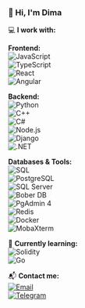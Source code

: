 ### 👋 Hi, I'm Dima  

💻 **I work with:**  

**Frontend:**  
![JavaScript](https://img.shields.io/badge/JavaScript-F7DF1E?style=for-the-badge&logo=javascript&logoColor=black)  
![TypeScript](https://img.shields.io/badge/TypeScript-3178C6?style=for-the-badge&logo=typescript&logoColor=white)  
![React](https://img.shields.io/badge/React-20232A?style=for-the-badge&logo=react&logoColor=61DAFB)  
![Angular](https://img.shields.io/badge/Angular-DD0031?style=for-the-badge&logo=angular&logoColor=white)  

**Backend:**  
![Python](https://img.shields.io/badge/Python-3776AB?style=for-the-badge&logo=python&logoColor=white)  
![C++](https://img.shields.io/badge/C++-00599C?style=for-the-badge&logo=cplusplus&logoColor=white)  
![C#](https://img.shields.io/badge/C%23-239120?style=for-the-badge&logo=csharp&logoColor=white)  
![Node.js](https://img.shields.io/badge/Node.js-43853D?style=for-the-badge&logo=node.js&logoColor=white)  
![Django](https://img.shields.io/badge/Django-092E20?style=for-the-badge&logo=django&logoColor=white)  
![.NET](https://img.shields.io/badge/.NET-512BD4?style=for-the-badge&logo=dotnet&logoColor=white)  

**Databases & Tools:**  
![SQL](https://img.shields.io/badge/SQL-4479A1?style=for-the-badge&logo=sqlite&logoColor=white)  
![PostgreSQL](https://img.shields.io/badge/PostgreSQL-316192?style=for-the-badge&logo=postgresql&logoColor=white)  
![SQL Server](https://img.shields.io/badge/SQL_Server-CC2927?style=for-the-badge&logo=microsoftsqlserver&logoColor=white)  
![Bober DB](https://img.shields.io/badge/Bober_DB-FF6F00?style=for-the-badge)  
![PgAdmin 4](https://img.shields.io/badge/PgAdmin_4-008BB9?style=for-the-badge)  
![Redis](https://img.shields.io/badge/Redis-DC382D?style=for-the-badge&logo=redis&logoColor=white)  
![Docker](https://img.shields.io/badge/Docker-2496ED?style=for-the-badge&logo=docker&logoColor=white)  
![MobaXterm](https://img.shields.io/badge/MobaXterm-0066CC?style=for-the-badge)  

🎯 **Currently learning:**  
![Solidity](https://img.shields.io/badge/Solidity-363636?style=for-the-badge&logo=solidity&logoColor=white)  
![Go](https://img.shields.io/badge/Go-00ADD8?style=for-the-badge&logo=go&logoColor=white)  

📬 **Contact me:**  
[![Email](https://img.shields.io/badge/Email-D14836?style=for-the-badge&logo=gmail&logoColor=white)](mailto:Lozik1385@gmail.com)  
[![Telegram](https://img.shields.io/badge/Telegram-2CA5E0?style=for-the-badge&logo=telegram&logoColor=white)](https://t.me/Lime1385)  

